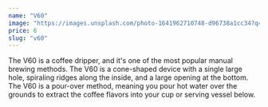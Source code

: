 ```yaml
---
name: "V60"
image: "https://images.unsplash.com/photo-1641962710748-d96738a1cc34?q=80&w=2832&auto=format&fit=crop&ixlib=rb-4.0.3&ixid=M3wxMjA3fDB8MHxwaG90by1wYWdlfHx8fGVufDB8fHx8fA%3D%3D"
price: 6
slug: "v60"
---
```


The V60 is a coffee dripper, and it's one of the most popular manual brewing methods. The V60 is a cone-shaped device with a single large hole, spiraling ridges along the inside, and a large opening at the bottom. The V60 is a pour-over method, meaning you pour hot water over the grounds to extract the coffee flavors into your cup or serving vessel below.
